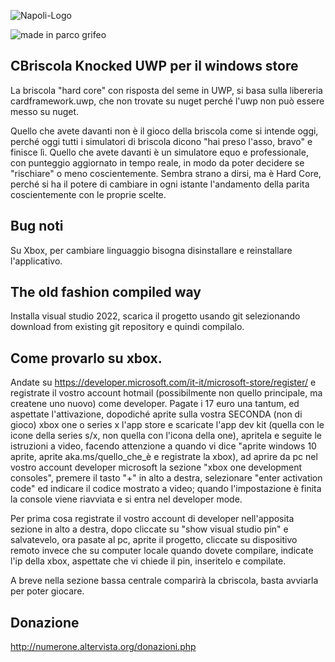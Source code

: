 ![Napoli-Logo](https://github.com/user-attachments/assets/b0218b39-2d99-4ce0-8c43-ac42b512b710)

![made in parco grifeo](https://github.com/user-attachments/assets/483574bc-e34b-4560-9a95-b5267290a1a8)



## CBriscola Knocked UWP per il windows store

La briscola "hard core" con risposta del seme in UWP, si basa sulla libereria cardframework.uwp, che non trovate su nuget perché l'uwp non può essere messo su nuget.

Quello che avete davanti non è il gioco della briscola come si intende oggi, perché oggi tutti i simulatori di briscola dicono "hai preso l'asso, bravo" e finisce lì. Quello che avete davanti è un simulatore equo e professionale, con punteggio aggiornato in tempo reale, in modo da poter decidere se "rischiare" o meno coscientemente. Sembra strano a dirsi, ma è Hard Core, perché si ha il potere di cambiare in ogni istante l'andamento della parita coscientemente con le proprie scelte.

## Bug noti

Su Xbox, per cambiare linguaggio bisogna disinstallare e reinstallare l'applicativo.

## The old fashion compiled way

Installa visual studio 2022, scarica il progetto usando git selezionando download from existing git repository e quindi compilalo.

## Come provarlo su xbox.
Andate su https://developer.microsoft.com/it-it/microsoft-store/register/ e registrate il vostro account hotmail (possibilmente non quello principale, ma createne uno  nuovo) come developer.
Pagate i 17 euro una tantum, ed aspettate l'attivazione, dopodiché aprite sulla vostra SECONDA (non di gioco) xbox one o series x l'app store e scaricate l'app dev kit (quella con le icone della series s/x, non quella con l'icona della one), apritela e seguite le istruzioni a video, facendo attenzione a quando vi dice "aprite windows 10 aprite, aprite aka.ms/quello_che_è e registrate la xbox), ad aprire da pc nel vostro account developer microsoft la sezione "xbox one development consoles", premere il tasto "+" in alto a destra, selezionare "enter activation code" ed indicare il codice mostrato a video; quando l'impostazione è finita la console viene riavviata e si entra nel developer mode.

Per prima cosa registrate il vostro account di developer nell'apposita sezione in alto a destra, dopo cliccate su "show visual studio pin" e salvatevelo, ora pasate al pc, aprite il progetto, cliccate su dispositivo remoto invece che su computer locale quando dovete compilare, indicate l'ip della xbox, aspettate che vi chiede il pin, inseritelo e compilate.

A breve nella sezione bassa centrale comparirà la cbriscola, basta avviarla per poter giocare.

## Donazione

http://numerone.altervista.org/donazioni.php
